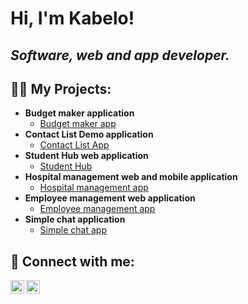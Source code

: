 <h1>Hi, I'm Kabelo!<br/></h1>

<h2>
<em>Software, web and app developer. </em>
</h2>

<h2>
  👨‍💻 My Projects:
</h2>

- <b>Budget maker application</b>
  - [Budget maker app](https://github.com/KabeloDev/Budget-Maker)
- <b>Contact List Demo application</b>
  - [Contact List App](https://github.com/KabeloDev/Conatct-List-Demo-App)
- <b>Student Hub web application</b>
  - [Student Hub](https://github.com/KabeloDev/StudentHub)
- <b>Hospital management web and mobile application</b>
  - [Hospital management app](https://github.com/KabeloDev/Hospital-management-app)
- <b>Employee management web application</b>
  - [Employee management app](https://github.com/KabeloDev/Employee-management-app)
- <b>Simple chat application</b>
  - [Simple chat app](https://github.com/KabeloDev/Chat-App)

<h2> 🤳 Connect with me:</h2>

[<img align="left" alt="JoshMadakor | YouTube" width="22px" src="https://cdn.jsdelivr.net/npm/simple-icons@v3/icons/youtube.svg" />][youtube]
[<img align="left" alt="JoshMadakor | LinkedIn" width="22px" src="https://cdn.jsdelivr.net/npm/simple-icons@v3/icons/linkedin.svg" />][linkedin]

[youtube]: https://www.youtube.com/channel/UC2vKVgxbw8lKSVZIlU9VeOA
[linkedin]: https://www.linkedin.com/in/kabelo-makhanya-224b82315/

<!--
**joshmadakor1/joshmadakor1** is a ✨ _special_ ✨ repository because its `README.md` (this file) appears on your GitHub profile.

Here are some ideas to get you started:

- 🔭 I’m currently working on ...
- 🌱 I’m currently learning ...
- 👯 I’m looking to collaborate on ...
- 🤔 I’m looking for help with ...
- 💬 Ask me about ...
- 📫 How to reach me: ...
- 😄 Pronouns: ...
- ⚡ Fun fact: ...
-->
